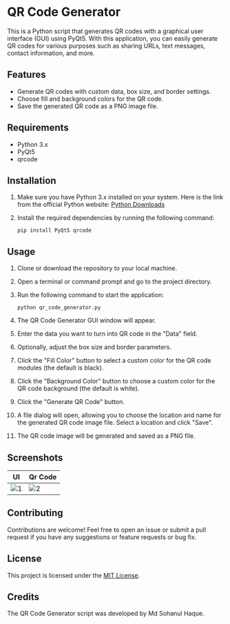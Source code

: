 # QR Code Generator

This is a Python script that generates QR codes with a graphical user interface (GUI) using PyQt5. With this application, you can easily generate QR codes for various purposes such as sharing URLs, text messages, contact information, and more.

## Features

- Generate QR codes with custom data, box size, and border settings.
- Choose fill and background colors for the QR code.
- Save the generated QR code as a PNG image file.

## Requirements

- Python 3.x
- PyQt5
- qrcode

## Installation

1. Make sure you have Python 3.x installed on your system. Here is the link from the official Python website: [Python Downloads](https://www.python.org/downloads/)

2. Install the required dependencies by running the following command:

    ```PyQt5
    pip install PyQt5 qrcode
    ```

## Usage

1. Clone or download the repository to your local machine.

2. Open a terminal or command prompt and go to the project directory.

3. Run the following command to start the application:

    ```run
    python qr_code_generator.py
    ```

4. The QR Code Generator GUI window will appear.

5. Enter the data you want to turn into QR code in the "Data" field.

6. Optionally, adjust the box size and border parameters.

7. Click the "Fill Color" button to select a custom color for the QR code modules (the default is black).

8. Click the "Background Color" button to choose a custom color for the QR code background (the default is white).

9. Click the "Generate QR Code" button.

10. A file dialog will open, allowing you to choose the location and name for the generated QR code image file. Select a location and click "Save".

11. The QR code image will be generated and saved as a PNG file.

## Screenshots


|                                                  UI                                                  |                                               Qr Code                                               |
| ---------------------------------------------------------------------------------------------------- | --------------------------------------------------------------------------------------------------- |
| ![1](https://github.com/SohanHaque/Python-qr/assets/111044439/668fc1e1-20ee-4603-9008-a283cdacfc04)  | ![2](https://github.com/SohanHaque/Python-qr/assets/111044439/01983acb-60c8-49d4-917f-5a50ee391444) |

## Contributing

Contributions are welcome! Feel free to open an issue or submit a pull request if you have any suggestions or feature requests or bug fix.

## License

This project is licensed under the [MIT License](LICENSE).

## Credits

The QR Code Generator script was developed by Md Sohanul Haque.
